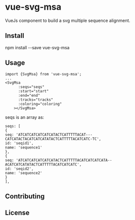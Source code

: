 # vue-svg-msa

VueJs component to build a svg multiple sequence alignment.

## Install

npm install --save vue-svg-msa

## Usage

```
import {SvgMsa} from 'vue-svg-msa';
...
<SvgMsa
      :seqs="seqs"
      :start="start"
      :end="end"
      :tracks="tracks"
      :coloring="coloring"
    ></SvgMsa>
```

seqs is an array as:

```
seqs: [
{
seq: 'ATCATCATCATCATCATACTCATTTTTACAT---CATCATACTACATCATCATATACTCATTTTTACATCATC-TC',
id: 'seqid1',
name: 'sequence1'
},
{
seq: 'ATCATCATCATCATCATACTCATTTTTACATCATCATCATA--ACATCATCATATACTCATTTTTACATCATCATC',
id: 'seqid2',
name: 'sequence2'
}
],
```

## Contributing

## License
